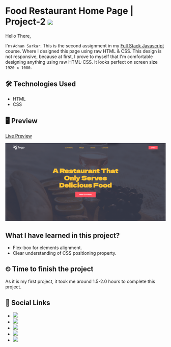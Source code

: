 # Food Restaurant Home Page | Project-2 ![](https://img.shields.io/badge/Technologies-HTML--CSS-orange)

Hello There,

I'm `Adnan Sarkar`. This is the second assignment in my [Full Stack Javascript](https://ineuron.ai/course/Full-Stack-Javascript-Web-Developer) course. Where I designed this page using raw HTML & CSS. This design is not responsive, because at first, I prove to myself that I'm comfortable designing anything using raw HTML-CSS. It looks perfect on screen size `1920 x 1080`.

## 🛠 Technologies Used
- HTML
- CSS

## 🖥 Preview
[Live Preview]()

![](Food%20Restaurant%20Home%20Page.png)

##  What I have learned in this project?
- Flex-box for elements alignment.
- Clear understanding of CSS positioning property.

## ⏲ Time to finish the project
As it is my first project, it took me around 1.5-2.0 hours to complete this project.

## 📢 Social Links
- [![](https://img.shields.io/badge/LinkedIn-0077B5?style=for-the-badge&logo=linkedin&logoColor=white)](https://www.linkedin.com/in/adnan-sarkar-8b54341a0/)
- [![](https://img.shields.io/badge/Twitter-1DA1F2?style=for-the-badge&logo=twitter&logoColor=white)](https://twitter.com/AdnanSarkar14)
- [![](https://img.shields.io/badge/Facebook-1877F2?style=for-the-badge&logo=facebook&logoColor=white)](https://www.facebook.com/adnansarkaraduvai/)
- [![](	https://img.shields.io/badge/Instagram-E4405F?style=for-the-badge&logo=instagram&logoColor=white)](https://www.instagram.com/_a_d_u_v_a_i_/)
- [![](https://img.shields.io/badge/Hashnode-2962FF?style=for-the-badge&logo=hashnode&logoColor=white)](https://adnansarkar.hashnode.dev/)
